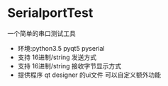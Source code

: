 # SerialportTest
一个简单的串口测试工具

  - 环境:python3.5 pyqt5 pyserial
  - 支持 16进制/string 发送方式
  - 支持 16进制/string 接收字节显示方式
  - 提供程序 qt designer 的ui文件 可以自定义额外功能
